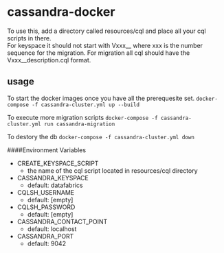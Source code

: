 # cassandra-docker

To use this, add a directory called resources/cql and place all your cql scripts in there.  
For keyspace it should not start with Vxxx__ where xxx is the number sequence for the migration.
For migration all cql should have the Vxxx__description.cql format. 

## usage
To start the docker images once you have all the prerequesite set. 
`docker-compose -f cassandra-cluster.yml up --build`

To execute more migration scripts
`docker-compose -f cassandra-cluster.yml run cassandra-migration`

To destory the db
`docker-compose -f cassandra-cluster.yml down`


####Environment Variables
- CREATE_KEYSPACE_SCRIPT
    * the name of the cql script located in resources/cql directory
- CASSANDRA_KEYSPACE
    * default: datafabrics
- CQLSH_USERNAME
    * default: [empty]
- CQLSH_PASSWORD
    * default: [empty]
- CASSANDRA_CONTACT_POINT
    * default: localhost
- CASSANDRA_PORT
    * default: 9042